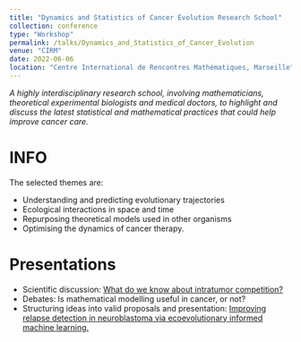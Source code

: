 ```yaml
---
title: "Dynamics and Statistics of Cancer Evolution Research School"
collection: conference
type: "Workshop"
permalink: /talks/Dynamics_and_Statistics_of_Cancer_Evolution
venue: "CIRM"
date: 2022-06-06
location: "Centre International de Rencontres Mathématiques, Marseille"
---
```


*A highly interdisciplinary research school, involving mathematicians, theoretical experimental biologists and medical doctors, to highlight and discuss the latest statistical and mathematical practices that could help improve cancer care.*


INFO
======
The selected themes are: 
- Understanding and predicting evolutionary trajectories
- Ecological interactions in space and time
- Repurposing theoretical models used in other organisms
- Optimising the dynamics of cancer therapy.


Presentations
======
- Scientific discussion: [What do we know about intratumor competition?](/images/cell_competition.pdf)
- Debates: Is mathematical modelling useful in cancer, or not?
- Structuring ideas into valid proposals and presentation: [Improving relapse detection in neuroblastoma via ecoevolutionary informed machine learning.](/images/2022_CIRM_proposal_presentation.pdf) 


